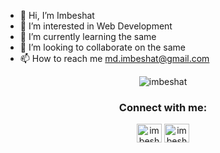 - 👋 Hi, I’m Imbeshat
- 👀 I’m interested in Web Development
- 🌱 I’m currently learning the same
- 💞️ I’m looking to collaborate on the same
- 📫 How to reach me md.imbeshat@gmail.com

<!---
imbeshat/imbeshat is a ✨ special ✨ repository because its `README.md` (this file) appears on your GitHub profile.
You can click the Preview link to take a look at your changes.
--->
<p align="center"> <img src="https://komarev.com/ghpvc/?username=imbeshat&label=Profile%20views&color=414141&style=flat" alt="imbeshat" /> </p>
<h3 align="center">Connect with me:</h3>
<p align="center">
<a href="https://twitter.com/imbeshat7" target="blank"><img align="center" src="https://raw.githubusercontent.com/rahuldkjain/github-profile-readme-generator/master/src/images/icons/Social/twitter.svg" alt="imbeshat" height="30" width="40" /></a>
<a href="https://www.linkedin.com/in/imbeshataslam7/" target="blank"><img align="center" src="https://raw.githubusercontent.com/rahuldkjain/github-profile-readme-generator/master/src/images/icons/Social/linked-in-alt.svg" alt="imbeshat" height="30" width="40" /></a>
</p>
